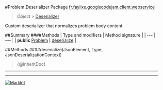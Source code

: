 #Problem.Deserializer
Package [fr.faylixe.googlecodejam.client.webservice](README.md)<br>

> *Object* > [Deserializer](Deserializer.md)

Custom deserializer that normalizes problem body content.

##Summary
####Methods
| Type and modifiers | Method signature |
| --- | --- |
| **public** [Problem](Problem.md) | [deserialize](#deserializejsonelement-type-jsondeserializationcontext) |

##Methods
####deserialize(JsonElement, Type, JsonDeserializationContext)
> {@inheritDoc}

---

---

[![Marklet](https://img.shields.io/badge/Generated%20by-Marklet-green.svg)](https://github.com/Faylixe/marklet)